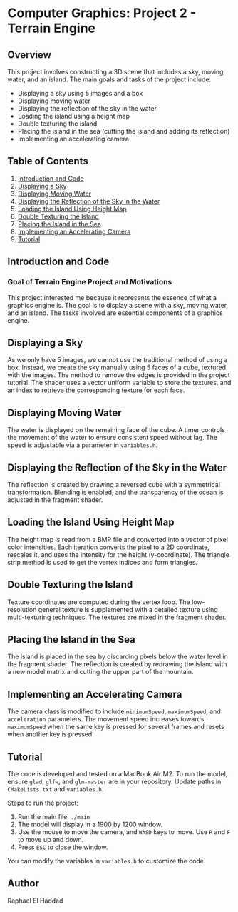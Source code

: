 # Computer Graphics: Project 2 - Terrain Engine

## Overview
This project involves constructing a 3D scene that includes a sky, moving water, and an island. The main goals and tasks of the project include:
- Displaying a sky using 5 images and a box
- Displaying moving water
- Displaying the reflection of the sky in the water
- Loading the island using a height map
- Double texturing the island
- Placing the island in the sea (cutting the island and adding its reflection)
- Implementing an accelerating camera

## Table of Contents
1. [Introduction and Code](#introduction-and-code)
2. [Displaying a Sky](#displaying-a-sky)
3. [Displaying Moving Water](#displaying-moving-water)
4. [Displaying the Reflection of the Sky in the Water](#displaying-the-reflection-of-the-sky-in-the-water)
5. [Loading the Island Using Height Map](#loading-the-island-using-height-map)
6. [Double Texturing the Island](#double-texturing-the-island)
7. [Placing the Island in the Sea](#placing-the-island-in-the-sea)
8. [Implementing an Accelerating Camera](#implementing-an-accelerating-camera)
9. [Tutorial](#tutorial)

## Introduction and Code
### Goal of Terrain Engine Project and Motivations
This project interested me because it represents the essence of what a graphics engine is. The goal is to display a scene with a sky, moving water, and an island. The tasks involved are essential components of a graphics engine.

## Displaying a Sky
As we only have 5 images, we cannot use the traditional method of using a box. Instead, we create the sky manually using 5 faces of a cube, textured with the images. The method to remove the edges is provided in the project tutorial. The shader uses a vector uniform variable to store the textures, and an index to retrieve the corresponding texture for each face.

## Displaying Moving Water
The water is displayed on the remaining face of the cube. A timer controls the movement of the water to ensure consistent speed without lag. The speed is adjustable via a parameter in `variables.h`.

## Displaying the Reflection of the Sky in the Water
The reflection is created by drawing a reversed cube with a symmetrical transformation. Blending is enabled, and the transparency of the ocean is adjusted in the fragment shader.

## Loading the Island Using Height Map
The height map is read from a BMP file and converted into a vector of pixel color intensities. Each iteration converts the pixel to a 2D coordinate, rescales it, and uses the intensity for the height (y-coordinate). The triangle strip method is used to get the vertex indices and form triangles.

## Double Texturing the Island
Texture coordinates are computed during the vertex loop. The low-resolution general texture is supplemented with a detailed texture using multi-texturing techniques. The textures are mixed in the fragment shader.

## Placing the Island in the Sea
The island is placed in the sea by discarding pixels below the water level in the fragment shader. The reflection is created by redrawing the island with a new model matrix and cutting the upper part of the mountain.

## Implementing an Accelerating Camera
The camera class is modified to include `minimumSpeed`, `maximumSpeed`, and `acceleration` parameters. The movement speed increases towards `maximumSpeed` when the same key is pressed for several frames and resets when another key is pressed.

## Tutorial
The code is developed and tested on a MacBook Air M2. To run the model, ensure `glad`, `glfw`, and `glm-master` are in your repository. Update paths in `CMakeLists.txt` and `variables.h`.

Steps to run the project:
1. Run the main file: `./main`
2. The model will display in a 1900 by 1200 window.
3. Use the mouse to move the camera, and `WASD` keys to move. Use `R` and `F` to move up and down.
4. Press `ESC` to close the window.

You can modify the variables in `variables.h` to customize the code.

## Author
Raphael El Haddad
